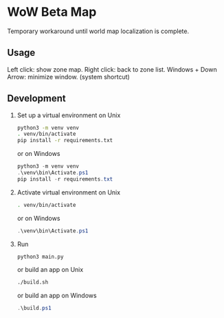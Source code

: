# WoW Beta Map

Temporary workaround until world map localization is complete.

## Usage

Left click: show zone map.
Right click: back to zone list.
Windows + Down Arrow: minimize window. (system shortcut)

## Development

1. Set up a virtual environment on Unix
   ```bash
   python3 -m venv venv
   . venv/bin/activate
   pip install -r requirements.txt
   ```
   or on Windows
   ```powershell
   python3 -m venv venv
   .\venv\bin\Activate.ps1
   pip install -r requirements.txt
   ```
1. Activate virtual environment on Unix
   ```bash
   . venv/bin/activate
   ```
   or on Windows
   ```powershell
   .\venv\bin\Activate.ps1
   ```
1. Run
   ```bash
   python3 main.py
   ```
   or build an app on Unix
   ```bash
   ./build.sh
   ```
   or build an app on Windows
   ```powershell
   .\build.ps1
   ```
